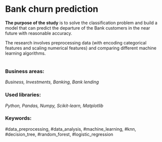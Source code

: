# Bank churn prediction

**The purpose of the study** is to solve the classification problem and build a model that can predict the departure of the Bank customers in the near future with reasonable accuracy.

The research involves preprocessing data (with encoding categorical features and scaling numerical features) and comparing different machine learning algorithms.<br><br>

### Business areas:
*Business, Investments, Banking, Bank lending*

### Used libraries:
*Python, Pandas, Numpy, Scikit-learn, Matplotlib*

### Keywords:
#data_preprocessing, #data_analysis, #machine_learning, #knn, #decision_tree, #random_forest, #logistic_regression
